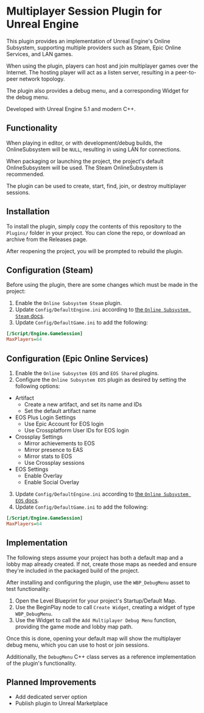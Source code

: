 # Multiplayer Session Plugin for Unreal Engine

This plugin provides an implementation of Unreal Engine's Online Subsystem, supporting multiple providers such as Steam, Epic Online Services, and LAN games.

When using the plugin, players can host and join multiplayer games over the Internet. The hosting player will act as a listen server, resulting in a peer-to-peer network topology.

The plugin also provides a debug menu, and a corresponding Widget for the debug menu.

Developed with Unreal Engine 5.1 and modern C++.

## Functionality

When playing in editor, or with development/debug builds, the OnlineSubsystem will be `NULL`, resulting in using LAN for connections.

When packaging or launching the project, the project's default OnlineSubsystem will be used. The Steam OnlineSubsystem is recommended.

The plugin can be used to create, start, find, join, or destroy multiplayer sessions.

## Installation

To install the plugin, simply copy the contents of this repository to the `Plugins/` folder in your project. You can clone the repo, or download an archive from the Releases page.

After reopening the project, you will be prompted to rebuild the plugin.

## Configuration (Steam)

Before using the plugin, there are some changes which must be made in the project:

1. Enable the `Online Subsystem Steam` plugin.
2. Update `Config/DefaultEngine.ini` according to [the `Online Subsystem Steam` docs](https://docs.unrealengine.com/5.1/en-US/ProgrammingAndScripting/Online/Steam/).
3. Update `Config/DefaultGame.ini` to add the following:

```ini
[/Script/Engine.GameSession]
MaxPlayers=64
```

## Configuration (Epic Online Services)

1. Enable the `Online Subsystem EOS` and `EOS Shared` plugins.
2. Configure the `Online Subsystem EOS` plugin as desired by setting the following options:
  - Artifact
    - Create a new artifact, and set its name and IDs
    - Set the default artifact name
  - EOS Plus Login Settings
    - Use Epic Account for EOS login
    - Use Crossplatform User IDs for EOS login
  - Crossplay Settings
    - Mirror achievements to EOS
    - Mirror presence to EAS
    - Mirror stats to EOS
    - Use Crossplay sessions
  - EOS Settings
    - Enable Overlay
    - Enable Social Overlay
3. Update `Config/DefaultEngine.ini` according to [the `Online Subsystem EOS` docs](https://docs.unrealengine.com/5.1/en-US/online-subsystem-eos-plugin-in-unreal-engine/).
4. Update `Config/DefaultGame.ini` to add the following:

```ini
[/Script/Engine.GameSession]
MaxPlayers=64
```


## Implementation

The following steps assume your project has both a default map and a lobby map already created. If not, create those maps as needed and ensure they're included in the packaged build of the project.

After installing and configuring the plugin, use the `WBP_DebugMenu` asset to test functionality:

1. Open the Level Blueprint for your project's Startup/Default Map.
2. Use the BeginPlay node to call `Create Widget`, creating a widget of type `WBP_DebugMenu`.
3. Use the Widget to call the `Add Multiplayer Debug Menu` function, providing the game mode and lobby map path.

Once this is done, opening your default map will show the multiplayer debug menu, which you can use to host or join sessions.

Additionally, the `DebugMenu` C++ class serves as a reference implementation of the plugin's functionality.

## Planned Improvements

- Add dedicated server option
- Publish plugin to Unreal Marketplace
